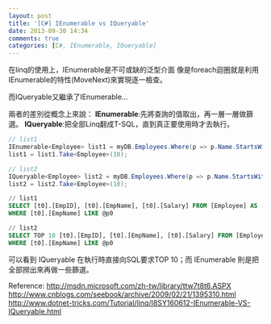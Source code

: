 ```yaml
---
layout: post
title: '[C#] IEnumerable vs IQueryable'
date: 2013-09-30 14:34
comments: true
categories: [C#, IEnumerable, IQueryable]
---
```

在linq的使用上，IEnumerable<T>是不可或缺的泛型介面
像是foreach迴圈就是利用IEnumerable的特性(MoveNext)來實現逐一檢查。

而IQueryable<T>又繼承了IEnumerable<T>...

兩者的差別從概念上來說：
**IEnumerable<T>**:先將查詢的值取出，再一層一層做篩選。
**IQueryable<T>**:把全部Linq翻成T-SQL，直到真正要使用時才去執行。


```c# IEnumerable
// list1
IEnumerable<Employee> list1 = myDB.Employees.Where(p => p.Name.StartsWith("S"));
list1 = list1.Take<Employee>(10); 

// list2
IQueryable<Employee> list2 = myDB.Employees.Where(p => p.Name.StartsWith("S"));
list2 = list2.Take<Employee>(10); 
```
```SQL SQL
// list1
SELECT [t0].[EmpID], [t0].[EmpName], [t0].[Salary] FROM [Employee] AS [t0]
WHERE [t0].[EmpName] LIKE @p0

// list2
SELECT TOP 10 [t0].[EmpID], [t0].[EmpName], [t0].[Salary] FROM [Employee] AS [t0]
WHERE [t0].[EmpName] LIKE @p0
```

可以看到 IQueryable 在執行時直接向SQL要求TOP 10；而 IEnumerable 則是把全部撈出來再做一些篩選。




Reference:
http://msdn.microsoft.com/zh-tw/library/ttw7t8t6.ASPX
http://www.cnblogs.com/seebook/archive/2009/02/21/1395310.html
http://www.dotnet-tricks.com/Tutorial/linq/I8SY160612-IEnumerable-VS-IQueryable.html